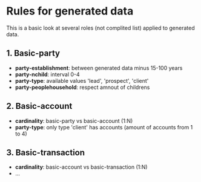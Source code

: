 # Rules for generated data

This is a basic look at several roles (not complited list) applied to generated data.

## 1. Basic-party

 - **party-establishment**: between generated data minus 15-100 years
 - **party-nchild**: interval 0-4
 - **party-type**: available values 'lead', 'prospect', 'client'
 - **party-peoplehousehold**: respect amnout of childrens

## 2. Basic-account

 - **cardinality**: basic-party vs basic-account (1:N) 
 - **party-type**: only type 'client' has accounts (amount of accounts from 1 to 4)

## 3. Basic-transaction

 - **cardinality**: basic-account vs basic-transaction (1:N) 
 - ...

